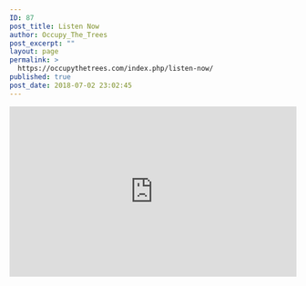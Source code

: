 ```yaml
---
ID: 87
post_title: Listen Now
author: Occupy_The_Trees
post_excerpt: ""
layout: page
permalink: >
  https://occupythetrees.com/index.php/listen-now/
published: true
post_date: 2018-07-02 23:02:45
---
```

<iframe src="https://w.soundcloud.com/player/?url=https%3A//api.soundcloud.com/playlists/403573982&amp;color=%23ff5500&amp;auto_play=false&amp;hide_related=false&amp;show_comments=true&amp;show_user=true&amp;show_reposts=false&amp;show_teaser=true&amp;visual=true" width="100%" height="300" frameborder="no" scrolling="no"></iframe>